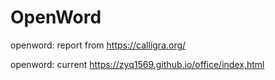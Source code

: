 # OpenWord
openword: report    from     https://calligra.org/

openword: current            https://zyq1569.github.io/office/index,html
